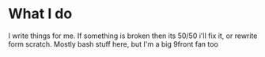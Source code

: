 # What I do
I write things for me. If something is broken then its 50/50 i'll fix it, or rewrite form scratch. Mostly bash stuff here, but I'm a big 9front fan too
